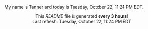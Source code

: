 My name is Tanner and today is Tuesday, October 22, 11:24 PM EDT.

<p align="center">This <i>README</i> file is generated <b>every 3 hours</b>!</br>Last refresh: Tuesday, October 22, 11:24 PM EDT<br /></p>
